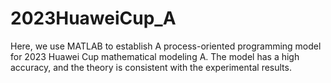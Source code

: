 # 2023HuaweiCup_A
Here, we use MATLAB to establish A process-oriented programming model for 2023 Huawei Cup mathematical modeling A. The model has a high accuracy, and the theory is consistent with the experimental results.
